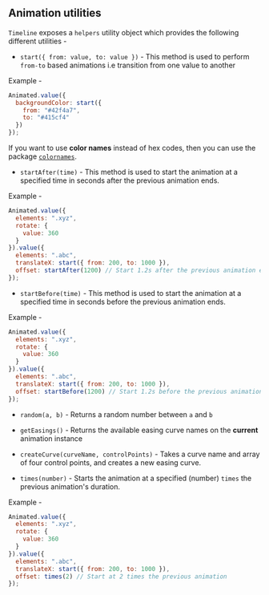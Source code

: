 ## Animation utilities

`Timeline` exposes a `helpers` utility object which provides the following different utilities -

* `start({ from: value, to: value })` - This method is used to perform `from-to` based animations i.e transition from one value to another

Example -

```js
Animated.value({
  backgroundColor: start({
    from: "#42f4a7",
    to: "#415cf4"
  })
});
```

If you want to use **color names** instead of hex codes, then you can use the package [`colornames`](https://github.com/timoxley/colornames).

* `startAfter(time)` - This method is used to start the animation at a specified time in seconds after the previous animation ends.

Example -

```js
Animated.value({
  elements: ".xyz",
  rotate: {
    value: 360
  }
}).value({
  elements: ".abc",
  translateX: start({ from: 200, to: 1000 }),
  offset: startAfter(1200) // Start 1.2s after the previous animation ends
});
```

* `startBefore(time)` - This method is used to start the animation at a specified time in seconds before the previous animation ends.

Example -

```js
Animated.value({
  elements: ".xyz",
  rotate: {
    value: 360
  }
}).value({
  elements: ".abc",
  translateX: start({ from: 200, to: 1000 }),
  offset: startBefore(1200) // Start 1.2s before the previous animation ends
});
```

* `random(a, b)` - Returns a random number between `a` and `b`

* `getEasings()` - Returns the available easing curve names on the **current** animation instance

* `createCurve(curveName, controlPoints)` - Takes a curve name and array of four control points, and creates a new easing curve.

* `times(number)` - Starts the animation at a specified (number) `times` the previous animation's duration.

Example -

```js
Animated.value({
  elements: ".xyz",
  rotate: {
    value: 360
  }
}).value({
  elements: ".abc",
  translateX: start({ from: 200, to: 1000 }),
  offset: times(2) // Start at 2 times the previous animation
});
```
